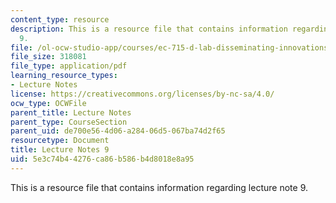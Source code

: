 ```yaml
---
content_type: resource
description: This is a resource file that contains information regarding lecture note
  9.
file: /ol-ocw-studio-app/courses/ec-715-d-lab-disseminating-innovations-for-the-common-good-spring-2007/5e3c74b44276ca86b586b4d8018e8a95_MITEC_715S07_notes09.pdf
file_size: 318081
file_type: application/pdf
learning_resource_types:
- Lecture Notes
license: https://creativecommons.org/licenses/by-nc-sa/4.0/
ocw_type: OCWFile
parent_title: Lecture Notes
parent_type: CourseSection
parent_uid: de700e56-4d06-a284-06d5-067ba74d2f65
resourcetype: Document
title: Lecture Notes 9
uid: 5e3c74b4-4276-ca86-b586-b4d8018e8a95
---
```

This is a resource file that contains information regarding lecture note 9.